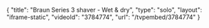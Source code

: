 {
    "title": "Braun Series 3 shaver - Wet & dry",
    "type": "solo",
    "layout": "iframe-static",
    "videoId": "3784774",
    "url": "\/tvpembed\/3784774"
}